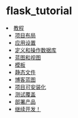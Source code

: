 # flask_tutorial

<li class="toctree-l1"><a class="reference internal" href="https://dormousehole.readthedocs.io/en/latest/tutorial/index.html">教程</a><ul>
<li class="toctree-l2"><a class="reference internal" href="https://dormousehole.readthedocs.io/en/latest/tutorial/layout.html">项目布局</a></li>
<li class="toctree-l2"><a class="reference internal" href="https://dormousehole.readthedocs.io/en/latest/tutorial/factory.html">应用设置</a></li>
<li class="toctree-l2"><a class="reference internal" href="https://dormousehole.readthedocs.io/en/latest/tutorial/database.html">定义和操作数据库</a></li>
<li class="toctree-l2"><a class="reference internal" href="https://dormousehole.readthedocs.io/en/latest/tutorial/views.html">蓝图和视图</a></li>
<li class="toctree-l2"><a class="reference internal" href="https://dormousehole.readthedocs.io/en/latest/tutorial/templates.html">模板</a></li>
<li class="toctree-l2"><a class="reference internal" href="https://dormousehole.readthedocs.io/en/latest/tutorial/static.html">静态文件</a></li>
<li class="toctree-l2"><a class="reference internal" href="https://dormousehole.readthedocs.io/en/latest/tutorial/blog.html">博客蓝图</a></li>
<li class="toctree-l2"><a class="reference internal" href="https://dormousehole.readthedocs.io/en/latest/tutorial/install.html">项目可安装化</a></li>
<li class="toctree-l2"><a class="reference internal" href="https://dormousehole.readthedocs.io/en/latest/tutorial/tests.html">测试覆盖</a></li>
<li class="toctree-l2"><a class="reference internal" href="https://dormousehole.readthedocs.io/en/latest/tutorial/deploy.html">部署产品</a></li>
<li class="toctree-l2"><a class="reference internal" href="https://dormousehole.readthedocs.io/en/latest/tutorial/next.html">继续开发！</a></li>
</ul>
</li>